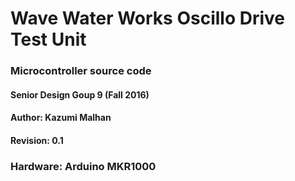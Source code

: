 # Wave Water Works Oscillo Drive Test Unit
### Microcontroller source code
#### Senior Design Goup 9 (Fall 2016)
#### Author: Kazumi Malhan
#### Revision: 0.1

### Hardware: Arduino MKR1000
